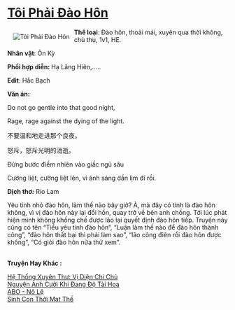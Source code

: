 <a href="https://utruyen.com/toi-phai-dao-hon/22187/" title="Tôi Phải Đào Hôn"><h1>Tôi Phải Đào Hôn</h1></a><div style="display:table"><img align="right" style="float: left; padding: 10px;" src="https://utruyen.com/images/story/200x260/toi-phai-dao-hon.jpg" alt="Tôi Phải Đào Hôn"><b>Thể loại</b>: Đào hôn, thoải mái, xuyên qua thời không, chủ thụ, 1v1, HE.<p></p><b>Nhân vật</b>: Ôn Kỳ <p></p><b>Phối hợp diễn: </b>Hạ Lăng Hiên,.....<p></p><b>Edit</b>: Hắc Bạch<p></p><b>Văn án:</b><p></p>Do not go gentle into that good night,<p></p>Rage, rage against the dying of the light.<p></p>不要温和地走进那个良夜。<p></p>怒斥，怒斥光明的消逝。<p></p>Đừng bước điềm nhiên vào giấc ngủ sâu<p></p>Cường liệt, cường liệt lên, vì ánh sáng dần lịm đi rồi.<p></p><b>Dịch thơ:</b> Rio Lam<p></p>Yêu tinh nhỏ đào hôn, làm thế nào bây giờ? À, mà đây có tính là đào hôn không, vì vị đào hôn này lại đổi hồn, quay trở về bên anh chồng. Tới lúc phát hiện mình không khống chế được lão lại quyết định đào hôn tiếp. Truyện này cũng có tên “Tiểu yêu tinh đào hôn”, “Luận làm thế nào để đào hôn thành công”, “đào hôn thất bại thì phải làm sao”, “lão công điên rồi đào hôn được không”, “Có giỏi đào hôn nữa thử xem”.</div><p><br><b>Truyện Hay Khác :</b></p><a href="https://utruyen.com/he-thong-xuyen-thu-vi-dien-chi-chu/20942/" alt="Hệ Thống Xuyên Thư: Vị Diện Chi Chủ">Hệ Thống Xuyên Thư: Vị Diện Chi Chủ</a><br/><a href="https://www.wattpad.com/story/204130050-nguy%E1%BB%87n-anh-c%C6%B0%E1%BB%9Di-khi-%C4%91ang-%C4%91%E1%BB%99-t%C3%A0i-hoa" alt="Nguyện Anh Cười Khi Đang Độ Tài Hoa">Nguyện Anh Cười Khi Đang Độ Tài Hoa</a><br/><a href="https://github.com/quanluxury/truyenhot/tree/master/truyenhay/18859/" alt="ABO - Nô Lệ">ABO - Nô Lệ</a><br/><a href="https://github.com/quanluxury/truyenhot/tree/master/truyenhay/16893/" alt="Sinh Con Thời Mạt Thế">Sinh Con Thời Mạt Thế</a><br/>